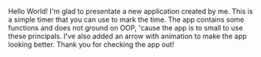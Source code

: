 Hello World!
I'm glad to presentate a new application created by me. This is a simple timer that you can use to mark the time. The app contains some functions and does not ground on OOP, 'cause the app is to small to use these principals. I've also added an arrow with animation to make the app looking better. Thank you for checking the app out!
